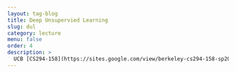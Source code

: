 ```yaml
---
layout: tag-blog
title: Deep Unsupervied Learning
slug: dul
category: lecture
menu: false
order: 4
description: >
  UCB [CS294-158](https://sites.google.com/view/berkeley-cs294-158-sp20/home) "Deep Unsupervised Learning"
--- 
```

